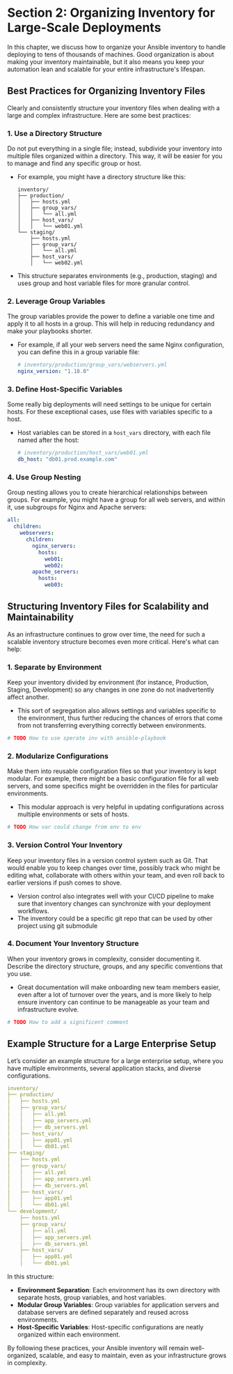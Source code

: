 # Section 2: Organizing Inventory for Large-Scale Deployments

In this chapter, we discuss how to organize your Ansible inventory to handle deploying to tens of thousands of machines. Good organization is about making your inventory maintainable, but it also means you keep your automation lean and scalable for your entire infrastructure's lifespan.

## Best Practices for Organizing Inventory Files

Clearly and consistently structure your inventory files when dealing with a large and complex infrastructure. Here are some best practices:

### 1. Use a Directory Structure
Do not put everything in a single file; instead, subdivide your inventory into multiple files organized within a directory. This way, it will be easier for you to manage and find any specific group or host.
- For example, you might have a directory structure like this:
  ```
  inventory/
  ├── production/
  │   ├── hosts.yml
  │   ├── group_vars/
  │   │   └── all.yml
  │   ├── host_vars/
  │   │   └── web01.yml
  └── staging/
      ├── hosts.yml
      ├── group_vars/
      │   └── all.yml
      ├── host_vars/
      │   └── web02.yml
  ```
- This structure separates environments (e.g., production, staging) and uses group and host variable files for more granular control.

### 2. Leverage Group Variables
The group variables provide the power to define a variable one time and apply it to all hosts in a group. This will help in reducing redundancy and make your playbooks shorter.
- For example, if all your web servers need the same Nginx configuration, you can define this in a group variable file:
  ```yaml
  # inventory/production/group_vars/webservers.yml
  nginx_version: "1.18.0"
  ```

### 3. Define Host-Specific Variables
Some really big deployments will need settings to be unique for certain hosts. For these exceptional cases, use files with variables specific to a host.
- Host variables can be stored in a `host_vars` directory, with each file named after the host:
  ```yaml
  # inventory/production/host_vars/web01.yml
  db_host: "db01.prod.example.com"
  ```

### 4. Use Group Nesting
Group nesting allows you to create hierarchical relationships between groups. For example, you might have a group for all web servers, and within it, use subgroups for Nginx and Apache servers:
  ```yaml
  all:
    children:
      webservers:
        children:
          nginx_servers:
            hosts:
              web01:
              web02:
          apache_servers:
            hosts:
              web03:
  ```

## Structuring Inventory Files for Scalability and Maintainability

As an infrastructure continues to grow over time, the need for such a scalable inventory structure becomes even more critical. Here's what can help:

### 1. Separate by Environment
Keep your inventory divided by environment (for instance, Production, Staging, Development) so any changes in one zone do not inadvertently affect another.

- This sort of segregation also allows settings and variables specific to the environment, thus further reducing the chances of errors that come from not transferring everything correctly between environments.
```yaml
# TODO How to use sperate inv with ansible-playbook

```

### 2. Modularize Configurations
Make them into reusable configuration files so that your inventory is kept modular. For example, there might be a basic configuration file for all web servers, and some specifics might be overridden in the files for particular environments.

- This modular approach is very helpful in updating configurations across multiple environments or sets of hosts.

```yaml
# TODO How var could change from env to env

```

### 3. Version Control Your Inventory
Keep your inventory files in a version control system such as Git. That would enable you to keep changes over time, possibly track who might be editing what, collaborate with others within your team, and even roll back to earlier versions if push comes to shove.

- Version control also integrates well with your CI/CD pipeline to make sure that inventory changes can synchronize with your deployment workflows.
- The inventory could be a specific git repo that can be used by other project using git submodule 

### 4. Document Your Inventory Structure
When your inventory grows in complexity, consider documenting it. Describe the directory structure, groups, and any specific conventions that you use.

- Great documentation will make onboarding new team members easier, even after a lot of turnover over the years, and is more likely to help ensure inventory can continue to be manageable as your team and infrastructure evolve.
```yaml
# TODO How to add a significent comment

```

## Example Structure for a Large Enterprise Setup

Let’s consider an example structure for a large enterprise setup, where you have multiple environments, several application stacks, and diverse configurations.

```yaml
inventory/
├── production/
│   ├── hosts.yml
│   ├── group_vars/
│   │   ├── all.yml
│   │   ├── app_servers.yml
│   │   ├── db_servers.yml
│   ├── host_vars/
│   │   ├── app01.yml
│   │   └── db01.yml
├── staging/
│   ├── hosts.yml
│   ├── group_vars/
│   │   ├── all.yml
│   │   ├── app_servers.yml
│   │   ├── db_servers.yml
│   ├── host_vars/
│   │   ├── app01.yml
│   │   └── db01.yml
└── development/
    ├── hosts.yml
    ├── group_vars/
    │   ├── all.yml
    │   ├── app_servers.yml
    │   ├── db_servers.yml
    ├── host_vars/
    │   ├── app01.yml
    │   └── db01.yml
```

In this structure:

- **Environment Separation**: Each environment has its own directory with separate hosts, group variables, and host variables.
- **Modular Group Variables**: Group variables for application servers and database servers are defined separately and reused across environments.
- **Host-Specific Variables**: Host-specific configurations are neatly organized within each environment.

By following these practices, your Ansible inventory will remain well-organized, scalable, and easy to maintain, even as your infrastructure grows in complexity.
